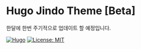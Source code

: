 # Hugo Jindo Theme [Beta]

한달에 한번 주기적으로 업데이트 할 예정입니다.

[![Hugo](https://img.shields.io/badge/hugo-v0.120.4-blue.svg)](https://gohugo.io)
[![License: MIT](https://img.shields.io/badge/License-MIT-blue.svg)](LICENSE)
